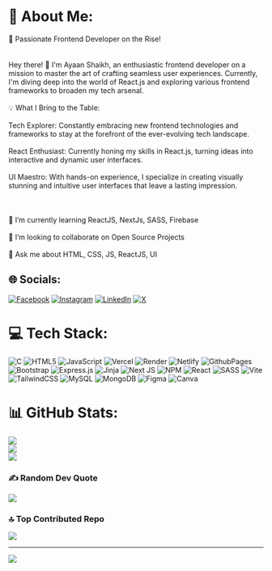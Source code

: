 # 💫 About Me:
🚀 Passionate Frontend Developer on the Rise!<br><br><br>Hey there! 👋 I'm Ayaan Shaikh, an enthusiastic frontend developer on a mission to master the art of crafting seamless user experiences. Currently, I'm diving deep into the world of React.js and exploring various frontend frameworks to broaden my tech arsenal.<br><br>💡 What I Bring to the Table:<br><br>Tech Explorer: Constantly embracing new frontend technologies and frameworks to stay at the forefront of the ever-evolving tech landscape.<br><br>React Enthusiast: Currently honing my skills in React.js, turning ideas into interactive and dynamic user interfaces.<br><br>UI Maestro: With hands-on experience, I specialize in creating visually stunning and intuitive user interfaces that leave a lasting impression.<br><br><br><br>🌱 I’m currently learning ReactJS, NextJs, SASS, Firebase<br><br>👯 I’m looking to collaborate on Open Source Projects<br><br>💬 Ask me about HTML, CSS, JS, ReactJS, UI


## 🌐 Socials:
[![Facebook](https://img.shields.io/badge/Facebook-%231877F2.svg?logo=Facebook&logoColor=white)](https://facebook.com/profile.php?id=61554477584569) [![Instagram](https://img.shields.io/badge/Instagram-%23E4405F.svg?logo=Instagram&logoColor=white)](https://instagram.com/ayaanshaikh.20) [![LinkedIn](https://img.shields.io/badge/LinkedIn-%230077B5.svg?logo=linkedin&logoColor=white)](https://linkedin.com/in/ayaan-shaikh-dev/) [![X](https://img.shields.io/badge/X-black.svg?logo=X&logoColor=white)](https://x.com/ayaanshaikh21) 

# 💻 Tech Stack:
![C](https://img.shields.io/badge/c-%2300599C.svg?style=for-the-badge&logo=c&logoColor=white) ![HTML5](https://img.shields.io/badge/html5-%23E34F26.svg?style=for-the-badge&logo=html5&logoColor=white) ![JavaScript](https://img.shields.io/badge/javascript-%23323330.svg?style=for-the-badge&logo=javascript&logoColor=%23F7DF1E) ![Vercel](https://img.shields.io/badge/vercel-%23000000.svg?style=for-the-badge&logo=vercel&logoColor=white) ![Render](https://img.shields.io/badge/Render-%46E3B7.svg?style=for-the-badge&logo=render&logoColor=white) ![Netlify](https://img.shields.io/badge/netlify-%23000000.svg?style=for-the-badge&logo=netlify&logoColor=#00C7B7) ![GithubPages](https://img.shields.io/badge/github%20pages-121013?style=for-the-badge&logo=github&logoColor=white) ![Bootstrap](https://img.shields.io/badge/bootstrap-%238511FA.svg?style=for-the-badge&logo=bootstrap&logoColor=white) ![Express.js](https://img.shields.io/badge/express.js-%23404d59.svg?style=for-the-badge&logo=express&logoColor=%2361DAFB) ![Jinja](https://img.shields.io/badge/jinja-white.svg?style=for-the-badge&logo=jinja&logoColor=black) ![Next JS](https://img.shields.io/badge/Next-black?style=for-the-badge&logo=next.js&logoColor=white) ![NPM](https://img.shields.io/badge/NPM-%23CB3837.svg?style=for-the-badge&logo=npm&logoColor=white) ![React](https://img.shields.io/badge/react-%2320232a.svg?style=for-the-badge&logo=react&logoColor=%2361DAFB) ![SASS](https://img.shields.io/badge/SASS-hotpink.svg?style=for-the-badge&logo=SASS&logoColor=white) ![Vite](https://img.shields.io/badge/vite-%23646CFF.svg?style=for-the-badge&logo=vite&logoColor=white) ![TailwindCSS](https://img.shields.io/badge/tailwindcss-%2338B2AC.svg?style=for-the-badge&logo=tailwind-css&logoColor=white) ![MySQL](https://img.shields.io/badge/mysql-%2300000f.svg?style=for-the-badge&logo=mysql&logoColor=white) ![MongoDB](https://img.shields.io/badge/MongoDB-%234ea94b.svg?style=for-the-badge&logo=mongodb&logoColor=white) ![Figma](https://img.shields.io/badge/figma-%23F24E1E.svg?style=for-the-badge&logo=figma&logoColor=white) ![Canva](https://img.shields.io/badge/Canva-%2300C4CC.svg?style=for-the-badge&logo=Canva&logoColor=white)
# 📊 GitHub Stats:
![](https://github-readme-stats.vercel.app/api?username=ayaanshaikh90&theme=onedark&hide_border=false&include_all_commits=true&count_private=true)<br/>
![](https://github-readme-streak-stats.herokuapp.com/?user=ayaanshaikh90&theme=onedark&hide_border=false)<br/>
![](https://github-readme-stats.vercel.app/api/top-langs/?username=ayaanshaikh90&theme=onedark&hide_border=false&include_all_commits=true&count_private=true&layout=compact)

### ✍️ Random Dev Quote
![](https://quotes-github-readme.vercel.app/api?type=horizontal&theme=dark)

### 🔝 Top Contributed Repo
![](https://github-contributor-stats.vercel.app/api?username=ayaanshaikh90&limit=5&theme=dark&combine_all_yearly_contributions=true)

---
[![](https://visitcount.itsvg.in/api?id=ayaanshaikh90&icon=6&color=7)](https://visitcount.itsvg.in)

<!-- Proudly created with GPRM ( https://gprm.itsvg.in ) -->
